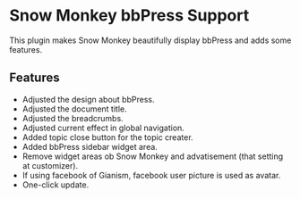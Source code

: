 # Snow Monkey bbPress Support

This plugin makes Snow Monkey beautifully display bbPress and adds some features.

## Features

- Adjusted the design about bbPress.
- Adjusted the document title.
- Adjusted the breadcrumbs.
- Adjusted current effect in global navigation.
- Added topic close button for the topic creater.
- Added bbPress sidebar widget area.
- Remove widget areas ob Snow Monkey and advatisement (that setting at customizer).
- If using facebook of Gianism, facebook user picture is used as avatar.
- One-click update.
